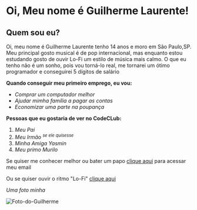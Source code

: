 <h1>Oi, Meu nome é <strong>Guilherme Laurente!</strong></h1>
        
<h2>Quem sou eu?</h2>

<p>Oi, meu nome é Guilherme Laurente tenho 14 anos e moro em São Paulo,SP. Meu principal gosto musical é de pop internacional, 
  mas enquanto estou estudando gosto de ouvir Lo-Fi um estilo de música mais calmo. O que eu tenho não é um sonho, pois vou torná-lo real, 
  me tornarei um ótimo programador e conseguirei 5 dígitos de salário
</p>

<p><b>Quando conseguir meu primeiro emprego, eu vou:</b></p>

<ul>
  <li><i>Comprar um computador melhor</i></li>
  <li><i>Ajudar mimha família a pagar as contas</i></li>
  <li><i>Economizar uma parte na poupança</i></li>
</ul>

<p><b>Pessoas que eu gostaria de ver no CodeCLub:</b></p>

<ol>
  <li><i>Meu Pai</i></li>
  <li><i>Meu Irmão <sup> se ele quisesse</sup></i></li>
  <li><i>Minha Amiga Yasmin</i></li>
  <li><i>Meu primo Murilo</i></li>
</ol>

<p>Se quiser me conhecer melhor ou bater um papo <a href="mailto:gglaurentem@gmail.com" target="_blank">clique aqui</a> para acessar meu email</p>

<p>Ou se quiser ouvir o ritmo "Lo-Fi" <a href="https://www.youtube.com/watch?v=5qap5aO4i9A" target="_blank">clique aqui</a></p>

<p><i>Uma foto minha</i></p>
<img src="https://encrypted-tbn0.gstatic.com/images?q=tbn:ANd9GcRmdmqUUTe2ibN3CZegz9krvkOFhfFtbmtIHQH9cVat_TP2FOXRgplT1Juuq7pGkgQVS0w&usqp=CAU" alt="Foto-do-Guilherme">
